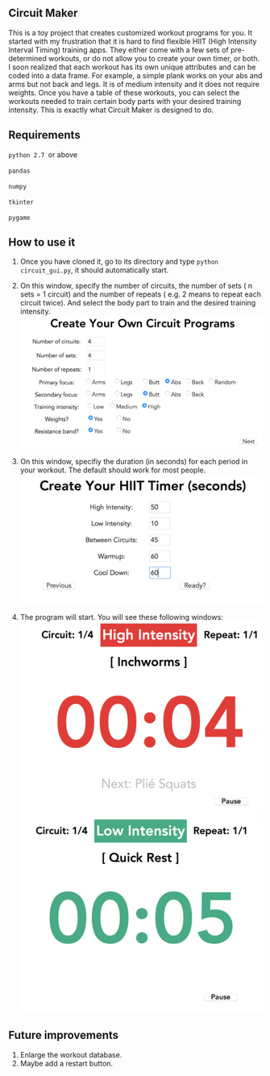 ## Circuit Maker
This is a toy project that creates customized workout programs for you. It started with my frustration that it is hard to find flexible HIIT (High Intensity Interval Timing) training apps. They either come with a few sets of pre-determined workouts, or do not allow you to create your own timer, or both. I soon realized that each workout has its own unique attributes and can be coded into a data frame. For example, a simple plank works on your abs and arms but not back and legs. It is of medium intensity and it does not require weights. Once you have a table of these workouts, you can select the workouts needed to train certain body parts with your desired training intensity. This is exactly what Circuit Maker is designed to do. 

## Requirements
`python 2.7 `or above

`pandas`

`numpy`

`tkinter`

`pygame`

## How to use it
1. Once you have cloned it, go to its directory and type `python circuit_gui.py`, it should automatically start.

2.  On this window, specify the number of circuits, the number of sets ( n sets = 1 circuit) and the number of repeats ( e.g. 2 means to repeat each circuit twice).  And select the body part to train and the desired training intensity.
![img1](https://github.com/xiaoyuez/circuit_maker/blob/master/images/image1.png)<!-- .element height="50%" width="50%" -->

3.  On this window, specifiy the duration (in seconds) for each period in your workout. The default should work for most people.
![img2|200x200,20%](https://github.com/xiaoyuez/circuit_maker/blob/master/images/image2.png)

4. The program will start. You will see these following windows:
![img3](https://github.com/xiaoyuez/circuit_maker/blob/master/images/image3.png)
![img4](https://github.com/xiaoyuez/circuit_maker/blob/master/images/image4.png)

## Future improvements
1. Enlarge the workout database.
2. Maybe add a restart button.
